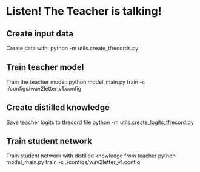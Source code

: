 # Listen! The Teacher is talking! 
## Create input data
Create data with:
    python -m utils.create_tfrecords.py

## Train teacher model
Train the teacher model:
    python model_main.py train -c ./configs/wav2letter_v1.config

## Create distilled knowledge
Save teacher logits to tfrecord file
    python -m utils.create_logits_tfrecord.py
    
## Train student network
Train student network with distilled knowledge from teacher
    python model_main.py train -c ./configs/wav2letter_v1.config
    

